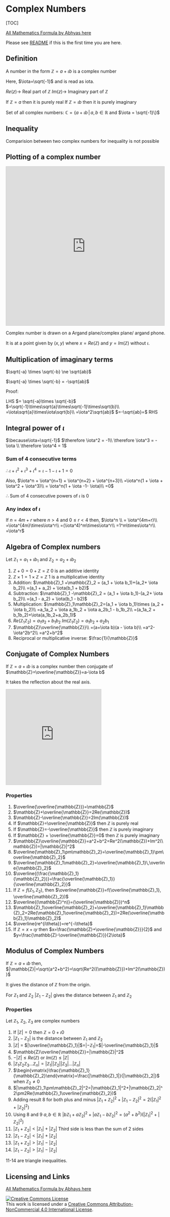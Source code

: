 


# Complex Numbers

[TOC]

[All Mathematics Formula by Abhyas here](README.md)

Please see [README](README.md#README) if this is the first time you are here.


## Definition

A number in the form $\mathbb{Z}=a+\iota b$ is a complex number

Here, $\iota=\sqrt{-1}$ and is read as iota.

$Re(z) \rightarrow$ Real part of $\mathbb{Z}$
$Im(z) \rightarrow$ Imaginary part of $\mathbb{Z}$

If $\mathbb{Z}= a$ then it is purely real
If $\mathbb{Z}=\iota b$ then it is purely imaginary

Set of all complex numbers: $\mathbb{C}=\{a+\iota b \,|\,a, b \in \mathbb{R}$ and $\iota = \sqrt{-1}\}$

## Inequality

Comparision between two complex numbers for inequality is not possible

## Plotting of a complex number

<iframe src="https://www.desmos.com/calculator/ltst0eahmt?embed" width="500px" height="500px" style="border: 1px solid #ccc" frameborder=0></iframe>

Complex number is drawn on a Argand plane/complex plane/ argand phone.

It is at a point given by $(x, y)$ where $x = Re(\mathbb{Z})$ and $y = Im(\mathbb{Z})$ without $\iota$.

## Multiplication of imaginary terms

$\sqrt{-a} \times \sqrt{-b} \ne \sqrt{ab}$

$\sqrt{-a} \times \sqrt{-b} = -\sqrt{ab}$

Proof: 

LHS $= \sqrt{-a}\times \sqrt{-b}$
$=\sqrt{-1}\times\sqrt{a}\times\sqrt{-1}\times\sqrt{b}\\
=\iota\sqrt{a}\times\iota\sqrt{b}\\
=\iota^2\sqrt{ab}$
$=-\sqrt{ab}=$ RHS

## Integral power of $\iota$

$\because\iota=\sqrt{-1}$
$\therefore \iota^2 = -1\\
\therefore \iota^3 = -\iota \\
\therefore \iota^4 = 1$

### Sum of 4 consecutive terms

$\therefore \iota + \iota^2 + \iota^3 + \iota^4 = \iota -1- \iota+1=0$

Also, $\iota^n + \iota^{n+1} + \iota^{n+2} + \iota^{n+3}\\
=\iota^n(1 + \iota + \iota^2 + \iota^3)\\
= \iota^n(1 + \iota -1- \iota)\\
=0$

$\therefore$ Sum of 4 consecutive powers of $\iota$ is $0$

### Any index of $\iota$

If $n=4m+r$ where $n>4$ and $0\le r \lt 4$ then,
$\iota^n \\
= \iota^{4m+r}\\
=\iota^{4m}\times\iota^r\\
=(\iota^4)^m\times\iota^r\\
=1^m\times\iota^r\\
=\iota^r$

## Algebra of Complex numbers

Let $\mathbb{Z}_1 = a_1+\iota b_1$ and $\mathbb{Z}_2 = a_2+\iota b_2$

1. $\mathbb{Z}+0=0+\mathbb{Z}=\mathbb{Z}$
    0 is an additive identity
2. $\mathbb{Z}\times1=1\times\mathbb{Z}=\mathbb{Z}$
    1 is a multiplicative identity
3. Addition:
    $\mathbb{Z}_1 +\mathbb{Z}_2 = (a_1 + \iota b_1)+(a_2+ \iota b_2)\\
    =(a_1 + a_2) + \iota(b_1 + b2)$
4. Subtraction:
    $\mathbb{Z}_1 -\mathbb{Z}_2 = (a_1 + \iota b_1)-(a_2+ \iota b_2)\\
    =(a_1 - a_2) + \iota(b_1 - b2)$
5. Multiplication:
    $\mathbb{Z}_1\mathbb{Z}_2=(a_1 + \iota b_1)\times (a_2 + \iota b_2)\\
    =a_1a_2 + \iota a_1b_2 + \iota a_2b_1 - b_1b_2\\
    =(a_1a_2 + b_1b_2)+\iota(a_1b_2+a_2b_1)$
6. $Re(\mathbb{Z}_1\mathbb{Z}_2)= a_1a_2 + b_1b_2$
    $Im(\mathbb{Z}_1\mathbb{Z}_2)=a_1b_2+a_2b_1$
7. $\mathbb{Z}\overline{\mathbb{Z}}\\
    =(a+\iota b)(a - \iota b)\\
    =a^2-\iota^2b^2\\
    =a^2+b^2$
8. Reciprocal or multiplicative inverse: $\frac{1}{\mathbb{Z}}$

## Conjugate of Complex Numbers

If $\mathbb{Z}=a+\iota b$ is a complex number then conjugate of $\mathbb{Z}=\overline{\mathbb{Z}}=a-\iota b$

It takes the reflection about the real axis.

<iframe src="https://www.desmos.com/calculator/8ir7suogef?embed" width="300px" height="300px" style="border: 1px solid #ccc" frameborder=0></iframe>

### Properties 

1. $\overline{\overline{\mathbb{Z}}}=\mathbb{Z}$
2. $\mathbb{Z}+\overline{\mathbb{Z}}=2Re(\mathbb{Z})$
3. $\mathbb{Z}-\overline{\mathbb{Z}}=2Im(\mathbb{Z})$
4. If $\mathbb{Z}=\overline{\mathbb{Z}}$ then $\mathbb{Z}$ is purely real
5. If $\mathbb{Z}=-\overline{\mathbb{Z}}$ then $\mathbb{Z}$ is purely imaginary
6. If $\mathbb{Z} + \overline{\mathbb{Z}}=0$ then $\mathbb{Z}$ is purely imaginary
7. $\mathbb{Z}\overline{\mathbb{Z}}=a^2+b^2=Re^2(\mathbb{Z})+Im^2(\mathbb{Z})=|\mathbb{Z}|^2$
8. $\overline{\mathbb{Z}_1\pm\mathbb{Z}_2}=\overline{\mathbb{Z}_1}\pm\overline{\mathbb{Z}_2}$
9. $\overline{\mathbb{Z}_1\mathbb{Z}_2}=\overline{\mathbb{Z}_1}\,\overline{\mathbb{Z}_2}$
10. $\overline{(\frac{\mathbb{Z}_1}{\mathbb{Z}_2})}=\frac{\overline{\mathbb{Z}_1}}{\overline{\mathbb{Z}_2}}$ 
11. If $\mathbb{Z}=f(\mathbb{Z}_1, \mathbb{Z}_2)$, then $\overline{\mathbb{Z}}=f(\overline{\mathbb{Z}_1}, \overline{\mathbb{Z}_2})$
12. $\overline{(\mathbb{Z}^n)}=(\overline{\mathbb{Z}})^n$
13. $\mathbb{Z}_1\overline{\mathbb{Z}_2}+\overline{\mathbb{Z}_1}\mathbb{Z}_2=2Re(\mathbb{Z}_1\overline{\mathbb{Z}_2})=2Re(\overline{\mathbb{Z}_1}\mathbb{Z}_2)$
14. $\overline{re^{i\theta}}=re^{-i\theta}$
15. If $\mathbb{Z}=x+\iota y$ then $x=\frac{\mathbb{Z}+\overline{\mathbb{Z}}}{2}$ and $y=\frac{\mathbb{Z}-\overline{\mathbb{Z}}}{2\iota}$

## Modulus of Complex Numbers

If $\mathbb{Z}=a+\iota b$ then,
$|\mathbb{Z}|=\sqrt{a^2+b^2}=\sqrt{Re^2({\mathbb{Z}})+Im^2(\mathbb{Z})}$

It gives the distance of $\mathbb{Z}$ from the origin. 

For $\mathbb{Z}_1$ and $\mathbb{Z}_2$
$|\mathbb{Z}_1-\mathbb{Z}_2|$ gives the distance between $\mathbb{Z}_1$ and $\mathbb{Z}_2$

### Properties

Let $\mathbb{Z}_1$, $\mathbb{Z}_2$, $\mathbb{Z}_3$ are complex numbers

1. If $|\mathbb{Z}|=0$ then $\mathbb{Z}=0 + \iota 0$
2. $|\mathbb{Z}_1-\mathbb{Z}_2|$ is the distance between $\mathbb{Z}_1$ and $\mathbb{Z}_2$
3. $|\mathbb{Z}|$ = $|\overline{\mathbb{Z}_1}|$=$|-\mathbb{Z}_1|$=$|-\overline{\mathbb{Z}_1}|$
4. $\mathbb{Z}\overline{\mathbb{Z}}=|\mathbb{Z}|^2$
5. $-|\mathbb{Z}|\le Re(\mathbb{Z})$ or $Im(\mathbb{Z})\le |\mathbb{Z}|$
6. $|\mathbb{Z}_1\mathbb{Z}_2\mathbb{Z}_3...\mathbb{Z}_n|=|\mathbb{Z}_1||\mathbb{Z}_2||\mathbb{Z}_3|...|\mathbb{Z}_n|$
7. $\begin{vmatrix}\frac{\mathbb{Z}_1}{\mathbb{Z}_2}\end{vmatrix}=\frac{|\mathbb{Z}_1|}{|\mathbb{Z}_2|}$ when $\mathbb{Z}_2\ne 0$
8. $|\mathbb{Z}_1\pm\mathbb{Z}_2|^2=|\mathbb{Z}_1|^2+|\mathbb{Z}_2|^2\pm2Re(\mathbb{Z}_1\overline{\mathbb{Z}_2})$
9. Adding result 8 for both plus and minus
    $|\mathbb{Z}_1+\mathbb{Z}_2|^2+|\mathbb{Z}_1-\mathbb{Z}_2|^2=2(|\mathbb{Z}_1|^2+|\mathbb{Z}_2|^2)$
10. Using 8 and 9
    $a, b \in \mathbb R$
    $|b\mathbb{Z}_1+a\mathbb{Z}_2|^2+|a\mathbb{Z}_1-b\mathbb{Z}_2|^2=(a^2+b^2)(|\mathbb{Z}_1|^2+|\mathbb{Z}_2|^2)$
11. $|\mathbb{Z}_1+\mathbb{Z}_2|<|\mathbb{Z}_1|+|\mathbb{Z}_2|$ Third side is less than the sum of 2 sides
12. $|\mathbb{Z}_1-\mathbb{Z}_2|<|\mathbb{Z}_1|+|\mathbb{Z}_2|$
13. $|\mathbb{Z}_1+\mathbb{Z}_2|>|\mathbb{Z}_1|-|\mathbb{Z}_2|$
14. $|\mathbb{Z}_1-\mathbb{Z}_2|>|\mathbb{Z}_1|-|\mathbb{Z}_2|$

11-14 are triangle inequalities. 
## Licensing and Links

[All Mathematics Formula by Abhays here](README.md)

<a rel="license" href="http://creativecommons.org/licenses/by-nc/4.0/"><img alt="Creative Commons License" style="border-width:0" src="https://i.creativecommons.org/l/by-nc/4.0/88x31.png" /></a><br />This work is licensed under a <a rel="license" href="http://creativecommons.org/licenses/by-nc/4.0/">Creative Commons Attribution-NonCommercial 4.0 International License</a>.





